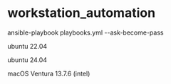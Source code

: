 # workstation_automation

ansible-playbook playbooks.yml --ask-become-pass

ubuntu 22.04

ubuntu 24.04

macOS Ventura 13.7.6 (intel)
